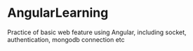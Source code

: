 # AngularLearning
Practice of basic web feature using Angular, including socket, authentication, mongodb connection etc
